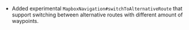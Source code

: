 * Added experimental `MapboxNavigation#switchToAlternativeRoute` that support switching between alternative routes with different amount of waypoints.